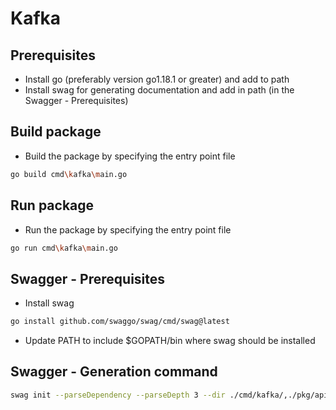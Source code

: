 # Kafka

## Prerequisites
- Install go (preferably version go1.18.1 or greater) and add to path
- Install swag for generating documentation and add in path (in the Swagger - Prerequisites)

## Build package
- Build the package by specifying the entry point file
```bash
go build cmd\kafka\main.go
```

## Run package
- Run the package by specifying the entry point file
```bash
go run cmd\kafka\main.go
```

## Swagger - Prerequisites
- Install swag
```bash
go install github.com/swaggo/swag/cmd/swag@latest
```
- Update PATH to include $GOPATH/bin where swag should be installed

## Swagger - Generation command 
```bash
swag init --parseDependency --parseDepth 3 --dir ./cmd/kafka/,./pkg/api/v1/
```

